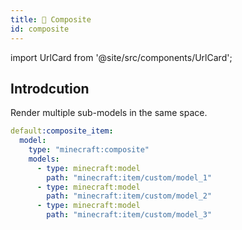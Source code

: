 ```yaml
---
title: 🧩 Composite
id: composite
---
```


import UrlCard from '@site/src/components/UrlCard';

## Introdcution

<UrlCard
  url="https://minecraft.wiki/w/Items_model_definition#composite"
  title="🧩 Composite"
/>

Render multiple sub-models in the same space.

```yml
default:composite_item:
  model:
    type: "minecraft:composite"
    models:
      - type: minecraft:model
        path: "minecraft:item/custom/model_1"
      - type: minecraft:model
        path: "minecraft:item/custom/model_2"
      - type: minecraft:model
        path: "minecraft:item/custom/model_3"
```